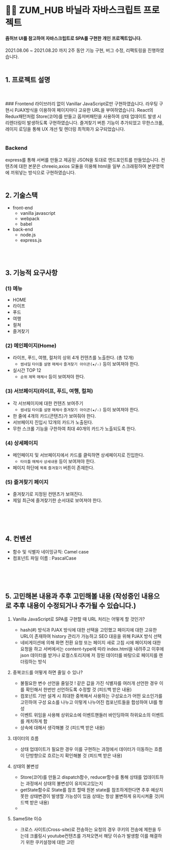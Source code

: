 <br>

# 👩‍💻 ZUM_HUB 바닐라 자바스크립트 프로젝트
#### 줌허브 UI를 참고하여 자바스크립트로 SPA를 구현한 개인 프로젝트입니다.<br>
2021.08.06 ~ 2021.08.20 까지 2주 동안 기능 구현, 버그 수정, 리팩토링을 진행하였습니다.
<br>
<br>
## 1. 프로젝트 설명
<br>
<br>
### Frontend 
라이브러리 없이 Vanillar JavaScript로만 구현하였습니다. 
라우팅 구현시 PJAX방식을 이용하여 페이지마다 고유한 URL을 부여하였습니다. React의 Redux패턴처럼 Store(코어)를 만들고 옵저버패턴을 사용하여 상태 업데이트 발생 시
리렌더링이 발생하도록 구현하였습니다. 즐겨찾기 버튼 기능이 추가되었고 무한스크롤,레이지 로딩을 통해 UX 개선 및 렌더링 최적화가 요구되었습니다.
<br>
<br>

### Backend 
express를 통해 서버를 만들고 제공된 JSON을 토대로 엔드포인트를 만들었습니다.
컨텐츠에 대한 본문은 chreeio,axios 모듈을 이용해 html을 일부 스크래핑하여 본문영역에 끼워넣는 방식으로 구현하였습니다.
<br>
<br>

## 2. 기술스택
- front-end
   - vanilla javascript
   - webpack
   - babel
- back-end
   - node.js
   - express.js

<br>
<br>

## 3. 기능적 요구사항

### (1) 메뉴

- HOME
- 라이프
- 푸드
- 여행
- 컬쳐
- 즐겨찾기

### (2) 메인페이지(Home)

- 라이프, 푸드, 여행, 컬처의 상위 4개 컨텐츠를 노출한다. (총 12개)
   - `썸네일` `타이틀` `설명` `매체사` `즐겨찾기 아이콘(★/☆)` 등이 보여져야 한다.
- 실시간 TOP 12
   - `순위` `제목` `매체사`  등이 보여져야 한다.

### (3) 서브페이지(라이프, 푸드, 여행, 컬쳐)

- 각 서브페이지에 대한 컨텐츠 보여주기
   - `썸네일` `타이틀` `설명` `매체사` `즐겨찾기 아이콘(★/☆)` 등이 보여져야 한다.
- 한 줄에 4개의 카드(콘텐츠)가 보여줘야 한다.
- 서브페이지 진입시 12개의 카드가 노출된다.
- 무한 스크롤 기능을 구한하여 최대 40개의 카드가 노출되도록 한다.

### (4) 상세페이지

- 메인페이지 및 서브페이지에서 카드를 클릭하면 상세페이지로 진입한다.
   - `타이틀` `매체사` `상세내용` 등이 보여져야 한다.
- 페이지 하단에 `목록` `즐겨찾기` 버튼이 존재한다.

### (5) 즐겨찾기 페이지

- 즐겨찾기로 지정된 컨텐츠가 보여진다.
- 제일 최근에 즐겨찾기한 순서대로 보여져야 한다.
<br>
<br>
<br>

## 4. 컨벤션 

- 함수 및 식별자 네이밍규칙: Camel case
- 컴포넌트 파일 이름 : PascalCase
<br>
<br>
<br>

## 5. 고민해본 내용과 추후 고민해볼 내용 (작성중인 내용으로 추후 내용이 수정되거나 추가될 수 있습니다.)

1. Vanilla JavaScript로 SPA를 구현할 때 URL 처리는 어떻게 할 것인가?
    - hash(#) 방식과 PJAX 방식에 대한 선택을 고민했고 페이지에 대한 고유한 URL이 존재하여 history 관리가 가능하고 SEO 대응을 위해 PJAX 방식 선택
    - 네비게이션에 의해 화면 전환 요청 또는 페이지 새로 고침 시에 페이지에 대한 요청을 하고 서버에서는 content-type에 따라 index.html을 내려주고 이후에 json 데이터를 받거나 로컬스토리지에 저       장된 데이터를 바탕으로 페이지를 렌더링하는 방식
   
2. 중복코드를 어떻게 하면 줄일 수 있나?
    - 불필요한 변수 선언을 줄일것 ! 같은 값을 가진 식별자를 여러개 선언한 경우 이를 확인해서 한번만 선언하도록 수정할 것 (피드백 받은 내용)
    - 컴포넌트 기반 설계 시 최대한 중복해서 사용하는 구성요소가 어떤 요소인가를 고민하여 구성 요소를 나누고 이렇게 나누어진 컴포넌트들을 합성하여 UI를 형성
    - 이벤트 위임을 사용해 상위요소에 이벤트핸들러 바인딩하여 하위요소의 이벤트를 캐치하게 함
    - 상속에 대해서 생각해볼 것 (피드백 받은 내용)
    
3. 데이터의 흐름
    - 상태 업데이트가 필요한 경우 이를 구현하는 과정에서 데이터가 이동하는 흐름이 단방향으로 흐르는지 확인해볼 것 (피드백 받은 내용)
    
4. 상태의 불변성
    - Store(코어)를 만들고 dispatch함수, reducer함수를 통해 상태를 업데이트하는 과정에서 상태의 불변성이 유지되고있는지 
    - getState함수로 State를 참조 할때 원본 state를 참조하게한다면 추후 예상치못한 상태변경이 발생할 가능성이 있음 상태는 항상 불변하게 유지시켜줄 것(피드백 받은 내용)
    - 
5. SameSite 이슈 
    - 크로스 사이트(Cross-site)로 전송하는 요청의 경우 쿠키의 전송에 제한을 두는데 크롤링시 youtube컨텐츠를 가져오면서 해당 이슈가 발생함 이를 해결하기 위한 쿠키설정에 대한 고민
<br>
<br>
<br>

